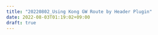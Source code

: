 ```yaml
---
title: "20220802_Using Kong GW Route by Header Plugin"
date: 2022-08-03T01:19:02+09:00
draft: true
---
```


